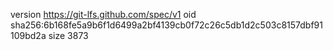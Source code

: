 version https://git-lfs.github.com/spec/v1
oid sha256:6b168fe5a9b6f1d6499a2bf4139cb0f72c26c5db1d2c503c8157dbf91109bd2a
size 3873
